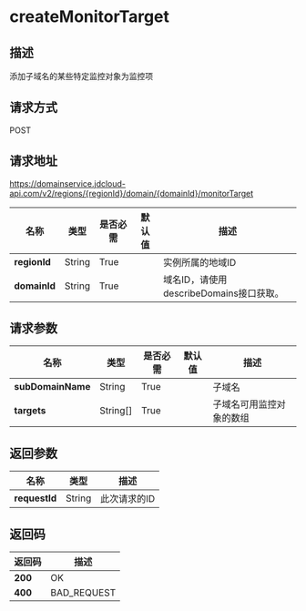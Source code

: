 # createMonitorTarget


## 描述
添加子域名的某些特定监控对象为监控项

## 请求方式
POST

## 请求地址
https://domainservice.jdcloud-api.com/v2/regions/{regionId}/domain/{domainId}/monitorTarget

|名称|类型|是否必需|默认值|描述|
|---|---|---|---|---|
|**regionId**|String|True| |实例所属的地域ID|
|**domainId**|String|True| |域名ID，请使用describeDomains接口获取。|

## 请求参数
|名称|类型|是否必需|默认值|描述|
|---|---|---|---|---|
|**subDomainName**|String|True| |子域名|
|**targets**|String[]|True| |子域名可用监控对象的数组|


## 返回参数
|名称|类型|描述|
|---|---|---|
|**requestId**|String|此次请求的ID|


## 返回码
|返回码|描述|
|---|---|
|**200**|OK|
|**400**|BAD_REQUEST|
